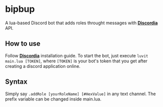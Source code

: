 # bipbup

A lua-based Discord bot that adds roles throught messages with **[Discordia](https://github.com/SinisterRectus/Discordia)** API.

## How to use

Follow **[Discordia](https://github.com/SinisterRectus/Discordia)** installation guide. To start the bot, just execute `luvit main.lua [TOKEN]`, where `[TOKEN]` is your bot's token that you get after creating a discord application online.

## Syntax

Simply say `.addRole [yourRoleName] [#HexValue]` in any text channel. The prefix variable can be changed inside main.lua.